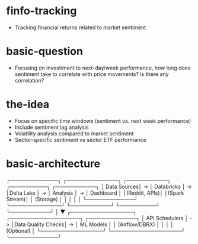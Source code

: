# finfo-tracking
- Tracking financial returns related to market sentiment

# basic-question
- Focusing on investiment to next-day/week performance, how long does sentiment take to correlate with price movements? Is there any correlation?

# the-idea
- Focus on specific time windows (sentiment vs. next week performance)
- Include sentiment lag analysis
- Volatility analysis compared to market sentiment
- Sector-specific sentiment vs sector ETF performance

# basic-architecture
┌─────────────┐    ┌──────────────┐    ┌───────────┐    ┌──────────┐    ┌───────────┐
│ Data Sources│ -> │  Databricks  │ -> │Delta Lake │ -> │ Analysis │ -> │ Dashboard │
│(Reddit, APIs)│   │(Spark Stream)│    │ (Storage) │    │          │    │           │
└─────────────┘    └──────────────┘    └───────────┘    └──────────┘    └───────────┘
                            │
                            ▼
                   ┌─────────────────┐    ┌───────────────────┐    ┌─────────────┐
                   │ API Schedulers  │ -> │Data Quality Checks│ -> │  ML Models  │
                   │ (Airflow/DBRX)  │    │                   │    │ (Optional)  │
                   └─────────────────┘    └───────────────────┘    └─────────────┘
